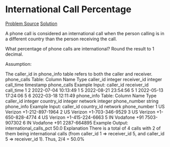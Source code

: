 # International Call Percentage

[Problem Source](https://datalemur.com/questions/international-call-percentage)
[Solution](solutions\017_international_call_percentage.sql)

A phone call is considered an international call when the person calling is in a different country than the person receiving the call.

What percentage of phone calls are international? Round the result to 1 decimal.

Assumption:

The caller_id in phone_info table refers to both the caller and receiver.
phone_calls Table:
Column Name Type
caller_id integer
receiver_id integer
call_time timestamp
phone_calls Example Input:
caller_id receiver_id call_time
1 2 2022-07-04 10:13:49
1 5 2022-08-21 23:54:56
5 1 2022-05-13 17:24:06
5 6 2022-03-18 12:11:49
phone_info Table:
Column Name Type
caller_id integer
country_id integer
network integer
phone_number string
phone_info Example Input:
caller_id country_id network phone_number
1 US Verizon +1-212-897-1964
2 US Verizon +1-703-346-9529
3 US Verizon +1-650-828-4774
4 US Verizon +1-415-224-6663
5 IN Vodafone +91 7503-907302
6 IN Vodafone +91 2287-664895
Example Output:
international_calls_pct
50.0
Explanation
There is a total of 4 calls with 2 of them being international calls (from caller_id 1 => receiver_id 5, and caller_id 5 => receiver_id 1). Thus, 2/4 = 50.0%
